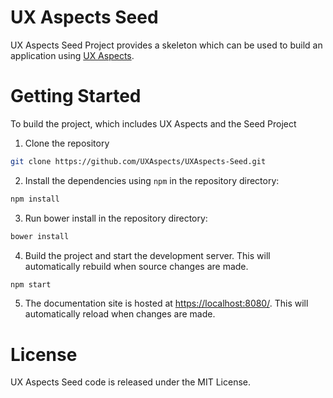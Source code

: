 # UX Aspects Seed

UX Aspects Seed Project provides a skeleton which can be used to build an application using [UX Aspects](https://uxaspects.github.io/UXAspects).

# Getting Started

To build the project, which includes UX Aspects and the Seed Project

1. Clone the repository
```bash 
git clone https://github.com/UXAspects/UXAspects-Seed.git
```
2. Install the dependencies using `npm` in the repository directory:
```bash
npm install
```
3. Run bower install in the repository directory:
```bash
bower install
```
4. Build the project and start the development server. This will automatically rebuild when source changes are made.
```bash
npm start
```
5. The documentation site is hosted at [https://localhost:8080/](https://localhost:8080/). This will automatically reload when changes are made.


# License

UX Aspects Seed code is released under the MIT License.